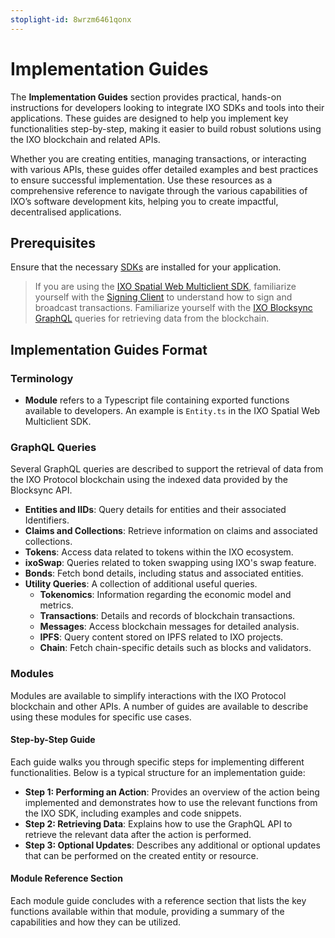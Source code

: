 ```yaml
---
stoplight-id: 8wrzm6461qonx
---
```


# Implementation Guides

The **Implementation Guides** section provides practical, hands-on instructions for developers looking to integrate IXO SDKs and tools into their applications. These guides are designed to help you implement key functionalities step-by-step, making it easier to build robust solutions using the IXO blockchain and related APIs.

Whether you are creating entities, managing transactions, or interacting with various APIs, these guides offer detailed examples and best practices to ensure successful implementation. Use these resources as a comprehensive reference to navigate through the various capabilities of IXO’s software development kits, helping you to create impactful, decentralised applications.

## Prerequisites

Ensure that the necessary [SDKs](../SDKs/SDKs-Overview.md) are installed for your application.

<!-- theme:info -->

> If you are using the [IXO Spatial Web Multiclient SDK](IXO-Spatial-Web-Multiclient-SDK.md), familiarize yourself with the [Signing Client](https://www.npmjs.com/package/@ixo/impactxclient-sdk#signing-client) to understand how to sign and broadcast transactions.
> Familiarize yourself with the [IXO Blocksync GraphQL](Blocksync-GraphQL-API-Overview.md) queries for retrieving data from the blockchain.

## Implementation Guides Format

### Terminology

- **Module** refers to a Typescript file containing exported functions available to developers. An example is `Entity.ts` in the IXO Spatial Web Multiclient SDK.

### GraphQL Queries

Several GraphQL queries are described to support the retrieval of data from the IXO Protocol blockchain using the indexed data provided by the Blocksync API.

- **Entities and IIDs**: Query details for entities and their associated Identifiers.
- **Claims and Collections**: Retrieve information on claims and associated collections.
- **Tokens**: Access data related to tokens within the IXO ecosystem.
- **ixoSwap**: Queries related to token swapping using IXO's swap feature.
- **Bonds**: Fetch bond details, including status and associated entities.
- **Utility Queries**: A collection of additional useful queries.
  - **Tokenomics**: Information regarding the economic model and metrics.
  - **Transactions**: Details and records of blockchain transactions.
  - **Messages**: Access blockchain messages for detailed analysis.
  - **IPFS**: Query content stored on IPFS related to IXO projects.
  - **Chain**: Fetch chain-specific details such as blocks and validators.

### Modules

Modules are available to simplify interactions with the IXO Protocol blockchain and other APIs. A number of guides are available to describe using these modules for specific use cases.

#### Step-by-Step Guide

Each guide walks you through specific steps for implementing different functionalities. Below is a typical structure for an implementation guide:

- **Step 1: Performing an Action**: Provides an overview of the action being implemented and demonstrates how to use the relevant functions from the IXO SDK, including examples and code snippets.
- **Step 2: Retrieving Data**: Explains how to use the GraphQL API to retrieve the relevant data after the action is performed.
- **Step 3: Optional Updates**: Describes any additional or optional updates that can be performed on the created entity or resource.

#### Module Reference Section

Each module guide concludes with a reference section that lists the key functions available within that module, providing a summary of the capabilities and how they can be utilized.
